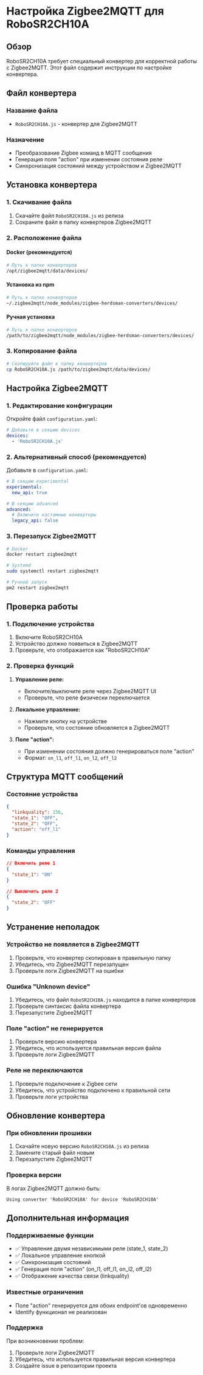 # Настройка Zigbee2MQTT для RoboSR2CH10A

## Обзор

RoboSR2CH10A требует специальный конвертер для корректной работы с Zigbee2MQTT. Этот файл содержит инструкции по настройке конвертера.

## Файл конвертера

### Название файла
- `RoboSR2CH10A.js` - конвертер для Zigbee2MQTT

### Назначение
- Преобразование Zigbee команд в MQTT сообщения
- Генерация поля "action" при изменении состояния реле
- Синхронизация состояний между устройством и Zigbee2MQTT

## Установка конвертера

### 1. Скачивание файла
1. Скачайте файл `RoboSR2CH10A.js` из релиза
2. Сохраните файл в папку конвертеров Zigbee2MQTT

### 2. Расположение файла

#### Docker (рекомендуется)
```bash
# Путь к папке конвертеров
/opt/zigbee2mqtt/data/devices/
```

#### Установка из npm
```bash
# Путь к папке конвертеров
~/.zigbee2mqtt/node_modules/zigbee-herdsman-converters/devices/
```

#### Ручная установка
```bash
# Путь к папке конвертеров
/path/to/zigbee2mqtt/node_modules/zigbee-herdsman-converters/devices/
```

### 3. Копирование файла
```bash
# Скопируйте файл в папку конвертеров
cp RoboSR2CH10A.js /path/to/zigbee2mqtt/data/devices/
```

## Настройка Zigbee2MQTT

### 1. Редактирование конфигурации
Откройте файл `configuration.yaml`:

```yaml
# Добавьте в секцию devices
devices:
  - 'RoboSR2CH10A.js'
```

### 2. Альтернативный способ (рекомендуется)
Добавьте в `configuration.yaml`:

```yaml
# В секцию experimental
experimental:
  new_api: true

# В секцию advanced
advanced:
  # Включите кастомные конвертеры
  legacy_api: false
```

### 3. Перезапуск Zigbee2MQTT
```bash
# Docker
docker restart zigbee2mqtt

# Systemd
sudo systemctl restart zigbee2mqtt

# Ручной запуск
pm2 restart zigbee2mqtt
```

## Проверка работы

### 1. Подключение устройства
1. Включите RoboSR2CH10A
2. Устройство должно появиться в Zigbee2MQTT
3. Проверьте, что отображается как "RoboSR2CH10A"

### 2. Проверка функций
1. **Управление реле:**
   - Включите/выключите реле через Zigbee2MQTT UI
   - Проверьте, что реле физически переключается

2. **Локальное управление:**
   - Нажмите кнопку на устройстве
   - Проверьте, что состояние обновляется в Zigbee2MQTT

3. **Поле "action":**
   - При изменении состояния должно генерироваться поле "action"
   - Формат: `on_l1`, `off_l1`, `on_l2`, `off_l2`

## Структура MQTT сообщений

### Состояние устройства
```json
{
  "linkquality": 156,
  "state_1": "OFF",
  "state_2": "OFF",
  "action": "off_l1"
}
```

### Команды управления
```json
// Включить реле 1
{
  "state_1": "ON"
}

// Выключить реле 2
{
  "state_2": "OFF"
}
```

## Устранение неполадок

### Устройство не появляется в Zigbee2MQTT
1. Проверьте, что конвертер скопирован в правильную папку
2. Убедитесь, что Zigbee2MQTT перезапущен
3. Проверьте логи Zigbee2MQTT на ошибки

### Ошибка "Unknown device"
1. Убедитесь, что файл `RoboSR2CH10A.js` находится в папке конвертеров
2. Проверьте синтаксис файла конвертера
3. Перезапустите Zigbee2MQTT

### Поле "action" не генерируется
1. Проверьте версию конвертера
2. Убедитесь, что используется правильная версия файла
3. Проверьте логи Zigbee2MQTT

### Реле не переключаются
1. Проверьте подключение к Zigbee сети
2. Убедитесь, что устройство подключено к правильной сети
3. Проверьте логи устройства

## Обновление конвертера

### При обновлении прошивки
1. Скачайте новую версию `RoboSR2CH10A.js` из релиза
2. Замените старый файл новым
3. Перезапустите Zigbee2MQTT

### Проверка версии
В логах Zigbee2MQTT должно быть:
```
Using converter 'RoboSR2CH10A' for device 'RoboSR2CH10A'
```

## Дополнительная информация

### Поддерживаемые функции
- ✅ Управление двумя независимыми реле (state_1, state_2)
- ✅ Локальное управление кнопкой
- ✅ Синхронизация состояний
- ✅ Генерация поля "action" (on_l1, off_l1, on_l2, off_l2)
- ✅ Отображение качества связи (linkquality)

### Известные ограничения
- Поле "action" генерируется для обоих endpoint'ов одновременно
- Identify функционал не реализован

### Поддержка
При возникновении проблем:
1. Проверьте логи Zigbee2MQTT
2. Убедитесь, что используется правильная версия конвертера
3. Создайте issue в репозитории проекта
